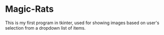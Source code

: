# Magic-Rats
This is my first program in tkinter, used for showing images based on user's selection from a dropdown list of items.
